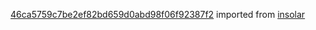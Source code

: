 [46ca5759c7be2ef82bd659d0abd98f06f92387f2](https://github.com/insolar/insolar/commit/46ca5759c7be2ef82bd659d0abd98f06f92387f2) imported from [insolar](https://github.com/insolar/insolar)

